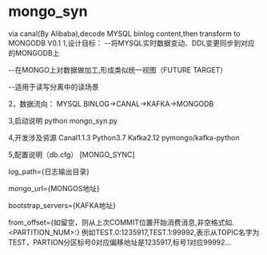 # mongo_syn
via canal(By Alibaba),decode MYSQL binlog content,then transform to MONGODB
V0.1
1,设计目标：
  --将MYSQL实时数据变动、DDL变更同步到对应的MONGODB上
  
  --在MONGO上对数据做加工,形成类似统一视图（FUTURE TARGET）
  
  --适用于读写分离中的读场景


2，数据流向：
  MYSQL BINLOG->CANAL->KAFKA->MONGODB

3,启动说明
  python mongo_syn.py <TOPCI> <CONSUMER-GROUP-NAME> 

4,开发涉及资源
  Canal1.1.3
  Python3.7
  Kafka2.12
  pymongo/kafka-python

5,配置说明（db.cfg）
[MONGO_SYNC]

  log_path={日志输出目录}
  
  mongo_url={MONGOS地址}
  
  bootstrap_servers={KAFKA地址}
  
  from_offset={如留空，则从上次COMMIT位置开始消费消息,非空格式如<TOPIC>.<PARTITION_NUM>:<OFFSET>}
              例如TEST.0:1235917,TEST.1:99992,表示从TOPIC名字为TEST，PARTION分区标号0对应偏移地址是1235917,标号1对应99992...
